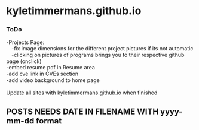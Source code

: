 # kyletimmermans.github.io


### ToDo

<div>-Projects Page:</div>
<div>&ensp;&ensp;-fix image dimensions for the different project pictures if its not automatic</div>
<div>&ensp;&ensp;-clicking on pictures of programs brings you to their respective github page (onclick)</div>
<div>-embed resume pdf in Resume area</div>
<div>-add cve link in CVEs section</div>
<div>-add video background to home page</div>

</br>

<div>Update all sites with kyletimmermans.github.io when finished</div>

## POSTS NEEDS DATE IN FILENAME WITH yyyy-mm-dd format

